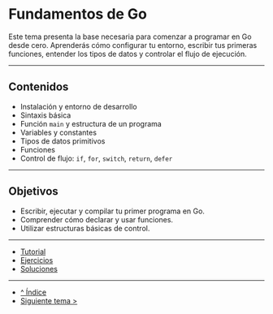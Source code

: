 # Fundamentos de Go

Este tema presenta la base necesaria para comenzar a programar en Go desde cero. Aprenderás cómo configurar tu entorno, escribir tus primeras funciones, entender los tipos de datos y controlar el flujo de ejecución.

---

## Contenidos

- Instalación y entorno de desarrollo
- Sintaxis básica
- Función `main` y estructura de un programa
- Variables y constantes
- Tipos de datos primitivos
- Funciones
- Control de flujo: `if`, `for`, `switch`, `return`, `defer`

---

## Objetivos

- Escribir, ejecutar y compilar tu primer programa en Go.
- Comprender cómo declarar y usar funciones.
- Utilizar estructuras básicas de control.

---

- [Tutorial](./tutorial.md)
- [Ejercicios](./ejercicios.md)
- [Soluciones](./soluciones.md)

---

- [^ Índice](../readme.md)
- [Siguiente tema >](../tema02/readme.md)
